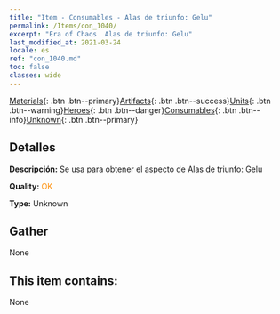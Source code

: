 ```yaml
---
title: "Item - Consumables - Alas de triunfo: Gelu"
permalink: /Items/con_1040/
excerpt: "Era of Chaos  Alas de triunfo: Gelu"
last_modified_at: 2021-03-24
locale: es
ref: "con_1040.md"
toc: false
classes: wide
---
```

 [Materials](/es/Items/){: .btn .btn--primary}[Artifacts](/es/Items/Artifacts/){: .btn .btn--success}[Units](/es/Items/Units/){: .btn .btn--warning}[Heroes](/es/Items/Heroes/){: .btn .btn--danger}[Consumables](/es/Items/Consumables/){: .btn .btn--info}[Unknown](/es/Items/Unknown/){: .btn .btn--primary}

## Detalles
 **Descripción:** Se usa para obtener el aspecto de Alas de triunfo: Gelu

 **Quality:** <span style="color: #FF8C00">OK</span>

 **Type:** Unknown

## Gather

  None

## This item contains:

  None


